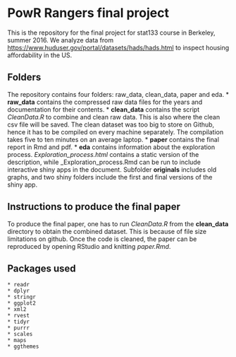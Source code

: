 # PowR Rangers final project

This is the repository for the final project for stat133 course in Berkeley, summer 2016. We analyze data from https://www.huduser.gov/portal/datasets/hads/hads.html to inspect housing affordability in the US. 

## Folders

The repository contains four folders: raw_data, clean_data, paper and eda. 
    * **raw_data** contains the compressed raw data files for the years and documentation for their contents.
    * **clean_data** contains the script _CleanData.R_ to combine and clean raw data. This is also where the clean csv file will be saved. The clean dataset was too big to store on Github, hence it has to be compiled on every machine separately. The compilation takes five to ten minutes on an average laptop.
    * **paper** contains the final report in Rmd and pdf.
    * **eda** contains information about the exploration process. _Exploration_process.html_ contains a static version of the description, while _Exploration_process.Rmd can be run to include interactive shiny apps in the document. Subfolder **originals** includes old graphs, and two shiny folders include the first and final versions of the shiny app.


## Instructions to produce the final paper

To produce the final paper, one has to run _CleanData.R_ from the **clean_data** directory to obtain the combined dataset. This is because of file size limitations on github. Once the code is cleaned, the paper can be reproduced by opening RStudio and knitting _paper.Rmd_.

## Packages used
    * readr
    * dplyr
    * stringr
    * ggplot2
    * xml2
    * rvest
    * tidyr
    * purrr
    * scales
    * maps
    * ggthemes
